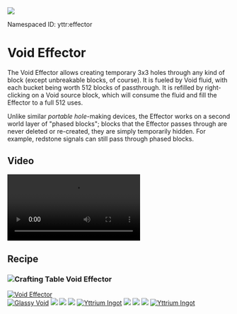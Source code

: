 <img class="infobox" src="../img/item/effector.png">

<span class="aside">Namespaced ID: <span>yttr:effector</span></span>
# Void Effector
The Void Effector allows creating temporary 3x3 holes through any kind of block (except unbreakable
blocks, of course). It is fueled by Void fluid, with each bucket being worth 512 blocks of
passthrough. It is refilled by right-clicking on a Void source block, which will consume the fluid
and fill the Effector to a full 512 uses.

Unlike similar *portable hole*-making devices, the Effector works on a second world layer of
"phased blocks"; blocks that the Effector passes through are never deleted or re-created, they are
simply temporarily hidden. For example, redstone signals can still pass through phased blocks.

## Video

<video src="../img/effector.mp4" controls></video>

## Recipe

### <img class="symbolic" title="Crafting Table" src="../img/symbolic/crafting_table.png"/> Void Effector
<div class="recipe" title="Namespaced ID: yttr:effector">
	<a href="#" class="output">
		<img title="Void Effector" src="../img/item/effector.png"/>
	</a>
	<div class="input">
		<a href="../glassy_void"><img title="Glassy Void" src="../img/item/glassy_void.png"/></a>
		<a href="#"><img src="../img/item/air.png"/></a>
		<a href="#"><img src="../img/item/air.png"/></a>
		<a href="#"><img src="../img/item/air.png"/></a>
		<a href="../yttrium"><img title="Yttrium Ingot" src="../img/item/yttrium_ingot.png"/></a>
		<a href="#"><img src="../img/item/air.png"/></a>
		<a href="#"><img src="../img/item/air.png"/></a>
		<a href="#"><img src="../img/item/air.png"/></a>
		<a href="../yttrium"><img title="Yttrium Ingot" src="../img/item/yttrium_ingot.png"/></a>
	</div>
</div>
